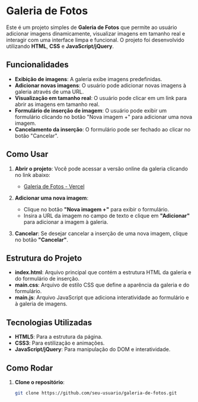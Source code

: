 # Galeria de Fotos

Este é um projeto simples de **Galeria de Fotos** que permite ao usuário adicionar imagens dinamicamente, visualizar imagens em tamanho real e interagir com uma interface limpa e funcional. O projeto foi desenvolvido utilizando **HTML**, **CSS** e **JavaScript/jQuery**.

## Funcionalidades

- **Exibição de imagens**: A galeria exibe imagens predefinidas.
- **Adicionar novas imagens**: O usuário pode adicionar novas imagens à galeria através de uma URL.
- **Visualização em tamanho real**: O usuário pode clicar em um link para abrir as imagens em tamanho real.
- **Formulário de inserção de imagem**: O usuário pode exibir um formulário clicando no botão "Nova imagem +" para adicionar uma nova imagem.
- **Cancelamento da inserção**: O formulário pode ser fechado ao clicar no botão "Cancelar".

## Como Usar

1. **Abrir o projeto**: Você pode acessar a versão online da galeria clicando no link abaixo:
   - [Galeria de Fotos - Vercel](https://galeria-fotos-eta.vercel.app/)

2. **Adicionar uma nova imagem**:
   - Clique no botão **"Nova imagem +"** para exibir o formulário.
   - Insira a URL da imagem no campo de texto e clique em **"Adicionar"** para adicionar a imagem à galeria.
   
3. **Cancelar**: Se desejar cancelar a inserção de uma nova imagem, clique no botão **"Cancelar"**.

## Estrutura do Projeto

- **index.html**: Arquivo principal que contém a estrutura HTML da galeria e do formulário de inserção.
- **main.css**: Arquivo de estilo CSS que define a aparência da galeria e do formulário.
- **main.js**: Arquivo JavaScript que adiciona interatividade ao formulário e à galeria de imagens.

## Tecnologias Utilizadas

- **HTML5**: Para a estrutura da página.
- **CSS3**: Para estilização e animações.
- **JavaScript/jQuery**: Para manipulação do DOM e interatividade.

## Como Rodar

1. **Clone o repositório**:
   ```bash
   git clone https://github.com/seu-usuario/galeria-de-fotos.git
